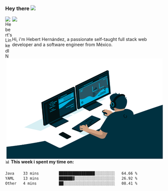 ### Hey there <img src="https://media.giphy.com/media/hvRJCLFzcasrR4ia7z/giphy.gif" width="25px">
<a href="https://www.linkedin.com/in/evertcode/" target="_blank">
  <img align="left" alt="Hebert's LinkedIN" width="22px" src="https://raw.githubusercontent.com/peterthehan/peterthehan/master/assets/linkedin.svg" />
</a>

![](https://visitor-badge.glitch.me/badge?page_id=evertcode.evertcode)

<br />

Hi, i'm Hebert Hernández, a passionate self-taught full stack web developer and a software engineer from México.

<img align="right" alt="GIF" src="https://github.com/evertcode/evertcode/blob/master/code.gif?raw=true" width="500" height="320" />

📊 **This week i spent my time on:**

<!--START_SECTION:waka-->

```text
Java    33 mins         ████████████████░░░░░░░░░   64.66 %
YAML    13 mins         ██████▓░░░░░░░░░░░░░░░░░░   26.92 %
Other   4 mins          ██░░░░░░░░░░░░░░░░░░░░░░░   08.41 %
```

<!--END_SECTION:waka-->
